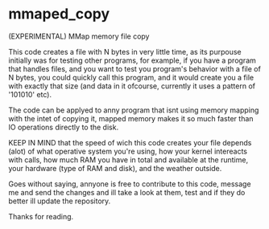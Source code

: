# mmaped_copy
(EXPERIMENTAL) MMap memory file copy

This code creates a file with N bytes in very little time, as its purpouse initially was for testing other programs,
for example, if you have a program that handles files, and you want to test you program's behavior with a file of N bytes,
you could quickly call this program, and it would create you a file with exactly that size (and data in it ofcourse, currently
it uses a pattern of '101010' etc).

The code can be applyed to anny program that isnt using memory mapping with the intet of copying it, mapped memory makes it so much faster
than IO operations directly to the disk.

KEEP IN MIND that the speed of wich this code creates your file depends (alot) of what operative system you're using,
how your kernel intereacts with calls, how much RAM you have in total and available at the runtime, your hardware (type of RAM
and disk), and the weather outside.

Goes without saying, annyone is free to contribute to this code, message me and send the changes and ill take a look at them, test and
if they do better ill update the repository.

Thanks for reading.
